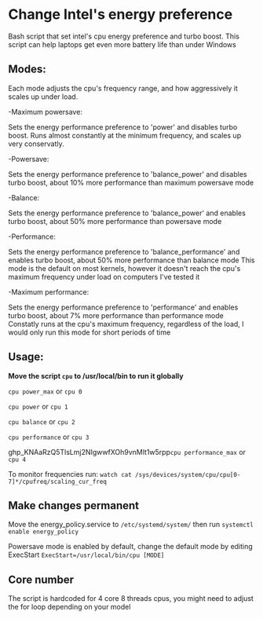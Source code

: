# Change Intel's energy preference
Bash script that set intel's cpu energy preference and turbo boost.
This script can help laptops get even more battery life than under Windows


## Modes:

Each mode adjusts the cpu's frequency range, and how aggressively it scales up under load.

-Maximum powersave:

Sets the energy performance preference to 'power' and disables turbo boost.
Runs almost constantly at the minimum frequency, and scales up very conservatly.


-Powersave:
 
Sets the energy performance preference to 'balance_power' and disables turbo boost, about 10% more performance than maximum powersave mode


-Balance:

Sets the energy performance preference to 'balance_power' and enables turbo boost, about 50% more performance than powersave mode


-Performance:

Sets the energy performance preference to 'balance_performance' and enables turbo boost, about 50% more performance than balance mode
This mode is the default on most kernels, however it doesn't reach the cpu's maximum frequency under load on computers I've tested it


-Maximum performance:

Sets the energy performance preference to 'performance' and enables turbo boost, about 7% more performance than performance mode
Constatly runs at the cpu's maximum frequency, regardless of the load, I would only run this mode for short periods of time


## Usage:

**Move the script `cpu` to /usr/local/bin to run it globally**


`cpu power_max` or `cpu 0`

`cpu power` or `cpu 1`

`cpu balance` or `cpu 2`

`cpu performance` or `cpu 3`

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`cpu performance_max` or `cpu 4`

To monitor frequencies run:
`watch cat /sys/devices/system/cpu/cpu[0-7]*/cpufreq/scaling_cur_freq`


## Make changes permanent

Move the energy_policy.service to `/etc/systemd/system/`
then run `systemctl enable energy_policy`

Powersave mode is enabled by default, change the default mode by editing ExecStart
`ExecStart=/usr/local/bin/cpu [MODE]`


## Core number

The script is hardcoded for 4 core 8 threads cpus, you might need to adjust the for loop depending on your model
